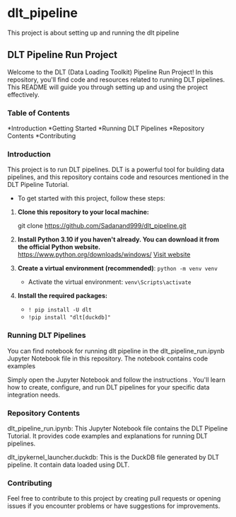 # dlt_pipeline
This project is about setting up and running the dlt pipeline

## DLT Pipeline Run Project
Welcome to the DLT (Data Loading Toolkit) Pipeline Run Project! In this repository, you'll find code and resources related to running DLT pipelines. This README will guide you through setting up and using the project effectively.

### Table of Contents
*Introduction
*Getting Started
*Running DLT Pipelines
*Repository Contents
*Contributing


### Introduction
This project is to run DLT pipelines. DLT is a powerful tool for building data pipelines, and this repository contains code and resources mentioned in the DLT Pipeline Tutorial.

- To get started with this project, follow these steps:

1) **Clone this repository to your local machine:**

     git clone https://github.com/Sadanand999/dlt_pipeline.git

2) **Install Python 3.10 if you haven't already. You can download it from the official Python 
   website.**
      https://www.python.org/downloads/windows/
      [Visit website](https://www.python.org/downloads/windows/)

4) **Create a virtual environment (recommended)**:
          ```python -m venv venv```

    * Activate the virtual environment:
         ```venv\Scripts\activate```
5) **Install the required packages:**
    * ```! pip install -U dlt```
    * ```!pip install "dlt[duckdb]"```


### Running DLT Pipelines
You can find notebook for running dlt pipeline in the dlt_pipeline_run.ipynb Jupyter Notebook file in this repository. The notebook contains code examples 

Simply open the Jupyter Notebook and follow the instructions . You'll learn how to create, configure, and run DLT pipelines for your specific data integration needs.

### Repository Contents
dlt_pipeline_run.ipynb: This Jupyter Notebook file contains the DLT Pipeline Tutorial. It provides code examples and explanations for running DLT pipelines.

dlt_ipykernel_launcher.duckdb: This is the DuckDB file generated by DLT pipeline. It contain data loaded using DLT.

### Contributing
Feel free to contribute to this project by creating pull requests or opening issues if you encounter problems or have suggestions for improvements.
